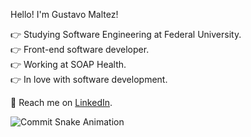 
Hello! I'm Gustavo Maltez! 

👉 Studying Software Engineering at Federal University.<br>
👉 Front-end software developer.<br>
👉 Working at SOAP Health.<br>
👉 In love with software development.<br>

📌 Reach me on [LinkedIn](https://www.linkedin.com/in/gustavommaltez/).

<p align="center">
 <img align="left" src="https://github.com/gustavomaltez/gustavomaltez/blob/snake-svg/gmaltez-grid-snake.svg" alt="Commit Snake Animation"/>
</p>
